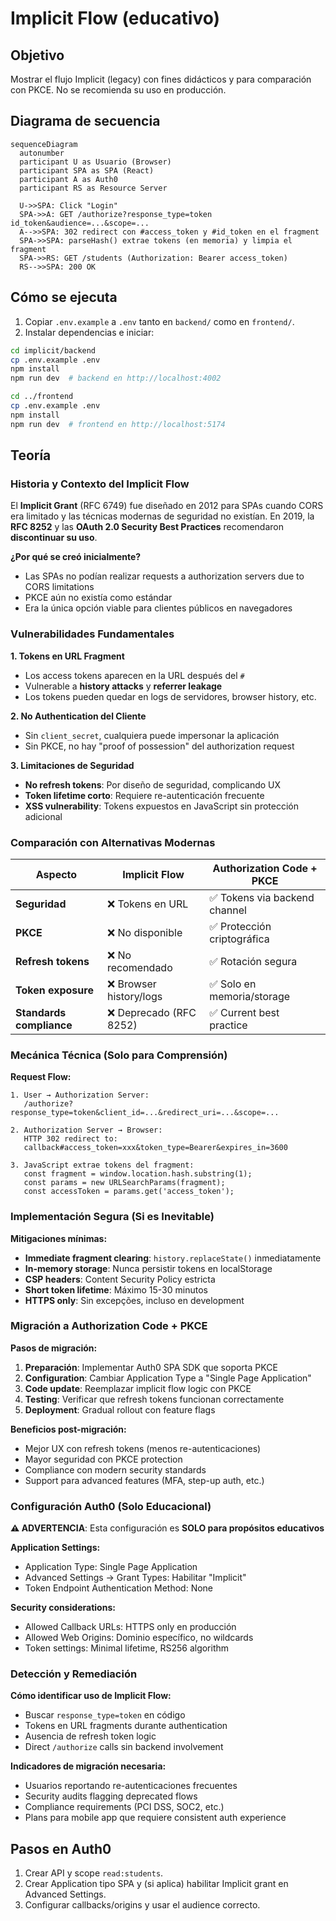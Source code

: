 # Implicit Flow (educativo)

## Objetivo

Mostrar el flujo Implicit (legacy) con fines didácticos y para comparación con PKCE. No se recomienda su uso en producción.

## Diagrama de secuencia

```mermaid
sequenceDiagram
  autonumber
  participant U as Usuario (Browser)
  participant SPA as SPA (React)
  participant A as Auth0
  participant RS as Resource Server

  U->>SPA: Click "Login"
  SPA->>A: GET /authorize?response_type=token id_token&audience=...&scope=...
  A-->>SPA: 302 redirect con #access_token y #id_token en el fragment
  SPA->>SPA: parseHash() extrae tokens (en memoria) y limpia el fragment
  SPA->>RS: GET /students (Authorization: Bearer access_token)
  RS-->>SPA: 200 OK
```

## Cómo se ejecuta

1. Copiar `.env.example` a `.env` tanto en `backend/` como en `frontend/`.
2. Instalar dependencias e iniciar:

```bash
cd implicit/backend
cp .env.example .env
npm install
npm run dev  # backend en http://localhost:4002

cd ../frontend
cp .env.example .env
npm install
npm run dev  # frontend en http://localhost:5174
```

## Teoría

### Historia y Contexto del Implicit Flow

El **Implicit Grant** (RFC 6749) fue diseñado en 2012 para SPAs cuando CORS era limitado y las técnicas modernas de seguridad no existían. En 2019, la **RFC 8252** y las **OAuth 2.0 Security Best Practices** recomendaron **discontinuar su uso**.

**¿Por qué se creó inicialmente?**
- Las SPAs no podían realizar requests a authorization servers due to CORS limitations
- PKCE aún no existía como estándar
- Era la única opción viable para clientes públicos en navegadores

### Vulnerabilidades Fundamentales

**1. Tokens en URL Fragment**
- Los access tokens aparecen en la URL después del `#`
- Vulnerable a **history attacks** y **referrer leakage**
- Los tokens pueden quedar en logs de servidores, browser history, etc.

**2. No Authentication del Cliente**
- Sin `client_secret`, cualquiera puede impersonar la aplicación
- Sin PKCE, no hay "proof of possession" del authorization request

**3. Limitaciones de Seguridad**
- **No refresh tokens**: Por diseño de seguridad, complicando UX
- **Token lifetime corto**: Requiere re-autenticación frecuente
- **XSS vulnerability**: Tokens expuestos en JavaScript sin protección adicional

### Comparación con Alternativas Modernas

| Aspecto | Implicit Flow | Authorization Code + PKCE |
|---------|---------------|---------------------------|
| **Seguridad** | ❌ Tokens en URL | ✅ Tokens via backend channel |
| **PKCE** | ❌ No disponible | ✅ Protección criptográfica |
| **Refresh tokens** | ❌ No recomendado | ✅ Rotación segura |
| **Token exposure** | ❌ Browser history/logs | ✅ Solo en memoria/storage |
| **Standards compliance** | ❌ Deprecado (RFC 8252) | ✅ Current best practice |

### Mecánica Técnica (Solo para Comprensión)

**Request Flow:**
```
1. User → Authorization Server: 
   /authorize?response_type=token&client_id=...&redirect_uri=...&scope=...

2. Authorization Server → Browser:
   HTTP 302 redirect to: 
   callback#access_token=xxx&token_type=Bearer&expires_in=3600

3. JavaScript extrae tokens del fragment:
   const fragment = window.location.hash.substring(1);
   const params = new URLSearchParams(fragment);
   const accessToken = params.get('access_token');
```

### Implementación Segura (Si es Inevitable)

**Mitigaciones mínimas:**
- **Immediate fragment clearing**: `history.replaceState()` inmediatamente
- **In-memory storage**: Nunca persistir tokens en localStorage
- **CSP headers**: Content Security Policy estricta
- **Short token lifetime**: Máximo 15-30 minutos
- **HTTPS only**: Sin excepções, incluso en development

### Migración a Authorization Code + PKCE

**Pasos de migración:**
1. **Preparación**: Implementar Auth0 SPA SDK que soporta PKCE
2. **Configuration**: Cambiar Application Type a "Single Page Application"
3. **Code update**: Reemplazar implicit flow logic con PKCE
4. **Testing**: Verificar que refresh tokens funcionan correctamente
5. **Deployment**: Gradual rollout con feature flags

**Beneficios post-migración:**
- Mejor UX con refresh tokens (menos re-autenticaciones)
- Mayor seguridad con PKCE protection
- Compliance con modern security standards
- Support para advanced features (MFA, step-up auth, etc.)

### Configuración Auth0 (Solo Educacional)

**⚠️ ADVERTENCIA**: Esta configuración es **SOLO para propósitos educativos**

**Application Settings:**
- Application Type: Single Page Application
- Advanced Settings → Grant Types: Habilitar "Implicit"
- Token Endpoint Authentication Method: None

**Security considerations:**
- Allowed Callback URLs: HTTPS only en producción
- Allowed Web Origins: Dominio específico, no wildcards
- Token settings: Minimal lifetime, RS256 algorithm

### Detección y Remediación

**Cómo identificar uso de Implicit Flow:**
- Buscar `response_type=token` en código
- Tokens en URL fragments durante authentication
- Ausencia de refresh token logic
- Direct `/authorize` calls sin backend involvement

**Indicadores de migración necesaria:**
- Usuarios reportando re-autenticaciones frecuentes
- Security audits flagging deprecated flows
- Compliance requirements (PCI DSS, SOC2, etc.)
- Plans para mobile app que requiere consistent auth experience

## Pasos en Auth0

1. Crear API y scope `read:students`.
2. Crear Application tipo SPA y (si aplica) habilitar Implicit grant en Advanced Settings.
3. Configurar callbacks/origins y usar el audience correcto.

